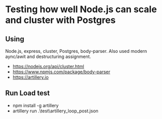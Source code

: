 # Testing how well Node.js can scale and cluster with Postgres

## Using

Node.js, express, cluster, Postgres, body-parser. Also used modern aync/awit and destructuring assignment.

- <https://nodejs.org/api/cluster.html>
- <https://www.npmjs.com/package/body-parser>
- <https://artillery.io>

## Run Load test

- npm install -g artillery
- artillery run .\test\artillery_loop_post.json
